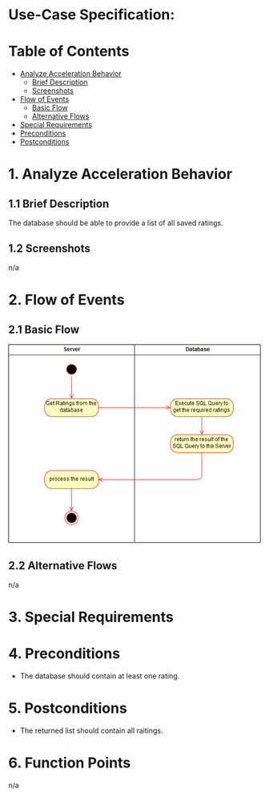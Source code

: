 # Use-Case Specification: 

# Table of Contents
- [Analyze Acceleration Behavior](#1-analyze-acceleration-behavior)
    - [Brief Description](#11-brief-description)
    - [Screenshots](#12-screenshots)
- [Flow of Events](#2-flow-of-events)
    - [Basic Flow](#21-basic-flow)
    - [Alternative Flows](#22-alternative-flows)
- [Special Requirements](#3-special-requirements)
- [Preconditions](#4-preconditions)
- [Postconditions](#5-postconditions)

# 1. Analyze Acceleration Behavior
## 1.1 Brief Description

The database should be able to provide a list of all saved ratings.

## 1.2 Screenshots

n/a


# 2. Flow of Events
## 2.1 Basic Flow

<img src="List Ratings (Server).png">

## 2.2 Alternative Flows

n/a

# 3. Special Requirements

# 4. Preconditions

- The database should contain at least one rating.

# 5. Postconditions

- The returned list should contain all raitings.

# 6. Function Points

n/a
